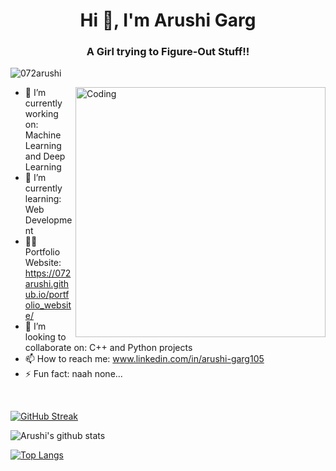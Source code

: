 
<h1 align="center">Hi 👋, I'm Arushi Garg</h1>
<h3 align="center">A Girl trying to Figure-Out Stuff!!</h3>

<p align="left"> <img src="https://komarev.com/ghpvc/?username=072arushi&label=Profile%20views&color=129e00&style=plastic" alt="072arushi" /> </p>
<img align="right" alt="Coding" width="400" src="https://cdn.dribbble.com/users/2646423/screenshots/5507196/computer.gif">

- 🔭 I’m currently working on: Machine Learning and Deep Learning 
- 🌱 I’m currently learning: Web Development
- 👨‍💻 Portfolio Website: https://072arushi.github.io/portfolio_website/
- 👯 I’m looking to collaborate on: C++ and Python projects
- 📫 How to reach me: www.linkedin.com/in/arushi-garg105
- ⚡ Fun fact: naah none...

<br>

[![GitHub Streak](https://github-readme-streak-stats.herokuapp.com/?user=072arushi&theme=dark)](https://git.io/streak-stats)

![Arushi's github stats](https://github-readme-stats.vercel.app/api?username=072arushi&show_icons=true&theme=dark)
<br>

[![Top Langs](https://github-readme-stats.vercel.app/api/top-langs/?username=072arushi&layout=compact)](https://github.com/072arushi/github-readme-stats)
